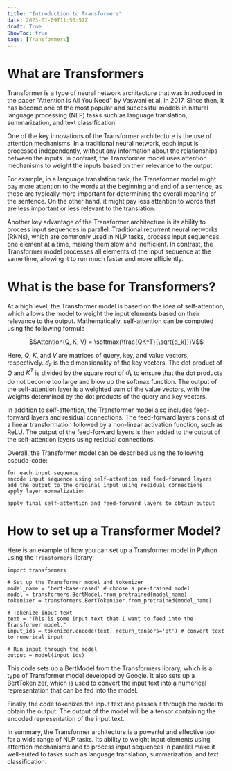 ```yaml
---
title: "Introduction to Transformers"
date: 2023-01-09T11:50:57Z
draft: True
ShowToc: true
tags: [Transformers]
---
```


# What are Transformers

Transformer is a type of neural network architecture that was introduced in the paper "Attention is All You Need" by Vaswani et al. in 2017. Since then, it has become one of the most popular and successful models in natural language processing (NLP) tasks such as language translation, summarization, and text classification.

One of the key innovations of the Transformer architecture is the use of attention mechanisms. In a traditional neural network, each input is processed independently, without any information about the relationships between the inputs. In contrast, the Transformer model uses attention mechanisms to weight the inputs based on their relevance to the output.

For example, in a language translation task, the Transformer model might pay more attention to the words at the beginning and end of a sentence, as these are typically more important for determining the overall meaning of the sentence. On the other hand, it might pay less attention to words that are less important or less relevant to the translation.

Another key advantage of the Transformer architecture is its ability to process input sequences in parallel. Traditional recurrent neural networks (RNNs), which are commonly used in NLP tasks, process input sequences one element at a time, making them slow and inefficient. In contrast, the Transformer model processes all elements of the input sequence at the same time, allowing it to run much faster and more efficiently.

# What is the base for Transformers?


At a high level, the Transformer model is based on the idea of self-attention, which allows the model to weight the input elements based on their relevance to the output. Mathematically, self-attention can be computed using the following formula


$$Attention(Q, K, V) = \softmax(\frac{QK^T}{\sqrt{d_k}})V$$

Here, $Q$, $K$, and $V$ are matrices of query, key, and value vectors, respectively. $d_k$ is the dimensionality of the key vectors. The dot product of $Q$ and $K^T$ is divided by the square root of $d_k$ to ensure that the dot products do not become too large and blow up the softmax function. The output of the self-attention layer is a weighted sum of the value vectors, with the weights determined by the dot products of the query and key vectors.

In addition to self-attention, the Transformer model also includes feed-forward layers and residual connections. The feed-forward layers consist of a linear transformation followed by a non-linear activation function, such as ReLU. The output of the feed-forward layers is then added to the output of the self-attention layers using residual connections.

Overall, the Transformer model can be described using the following pseudo-code:

    
    for each input sequence:
    encode input sequence using self-attention and feed-forward layers
    add the output to the original input using residual connections
    apply layer normalization

    apply final self-attention and feed-forward layers to obtain output

    

# How to set up a Transformer Model?

Here is an example of how you can set up a Transformer model in Python using the `Transformers` library:

    
    import transformers

    # Set up the Transformer model and tokenizer
    model_name = 'bert-base-cased' # choose a pre-trained model
    model = transformers.BertModel.from_pretrained(model_name)
    tokenizer = transformers.BertTokenizer.from_pretrained(model_name)

    # Tokenize input text
    text = "This is some input text that I want to feed into the Transformer model."
    input_ids = tokenizer.encode(text, return_tensors='pt') # convert text to numerical input

    # Run input through the model
    output = model(input_ids)
    

This code sets up a BertModel from the Transformers library, which is a type of Transformer model developed by Google. It also sets up a BertTokenizer, which is used to convert the input text into a numerical representation that can be fed into the model.

Finally, the code tokenizes the input text and passes it through the model to obtain the output. The output of the model will be a tensor containing the encoded representation of the input text.


In summary, the Transformer architecture is a powerful and effective tool for a wide range of NLP tasks. Its ability to weight input elements using attention mechanisms and to process input sequences in parallel make it well-suited to tasks such as language translation, summarization, and text classification.